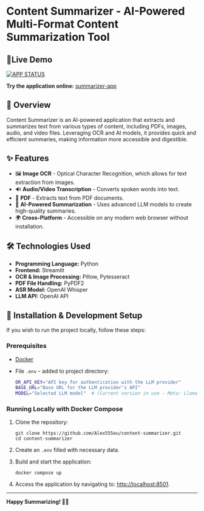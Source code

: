 # Content Summarizer - AI-Powered Multi-Format Content Summarization Tool

## 🚀Live Demo
[![APP STATUS](https://img.shields.io/badge/app%20status-up-brightgreen?style=for-the-badge)](https://summarizer-app.almapas.com/)

**Try the application online:** [summarizer-app](https://summarizer-app.almapas.com/)

## 📖 Overview
Content Summarizer is an AI-powered application that extracts and summarizes text from various types of content, including PDFs, images, audio, and video files. Leveraging OCR and AI models, it provides quick and efficient summaries, making information more accessible and digestible.

## ✨ Features
- 🖼 **Image OCR** - Optical Character Recognition, which allows for text extraction from images.
- 🔊 **Audio/Video Transcription** - Converts spoken words into text.
- 📄 **PDF** - Extracts text from PDF documents.
- 🧠 **AI-Powered Summarization** - Uses advanced LLM models to create high-quality summaries.
- 🌍 **Cross-Platform** - Accessible on any modern web browser without installation.

## 🛠️ Technologies Used
- **Programming Language:** Python
- **Frontend:** Streamlit
- **OCR & Image Processing:** Pillow, Pytesseract
- **PDF File Handling:** PyPDF2
- **ASR Model:** OpenAI Whisper
- **LLM API:** OpenAI API

## 📜 Installation & Development Setup
If you wish to run the project locally, follow these steps:

### Prerequisites
- [Docker](https://www.docker.com/)
- File `.env` - added to project directory:
  
  ```bash
  OR_API_KEY="API key for authentication with the LLM provider"
  BASE_URL="Base URL for the LLM provider's API"
  MODEL="Selected LLM model"  # (Current version in use - Meta: Llama 3.1 70B Instruct)
  ```

### Running Locally with Docker Compose
1. Clone the repository:
   ```
   git clone https://github.com/Alex555eu/content-summarizer.git
   cd content-summarizer
   ```

2. Create an `.env` filled with necessary data.

3. Build and start the application:
   ```
   docker compose up 
   ```

4. Access the application by navigating to: [http://localhost:8501](http://localhost:8501).


---
**Happy Summarizing! 📝✨**

